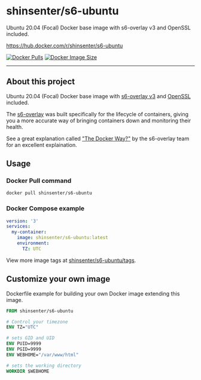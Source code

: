 # shinsenter/s6-ubuntu

Ubuntu 20.04 (Focal) Docker base image with s6-overlay v3 and OpenSSL included.

https://hub.docker.com/r/shinsenter/s6-ubuntu

[![Docker Pulls](https://img.shields.io/docker/pulls/shinsenter/s6-ubuntu)](https://hub.docker.com/r/shinsenter/s6-ubuntu) [![Docker Image Size](https://img.shields.io/docker/image-size/shinsenter/s6-ubuntu?label=shinsenter%2Fs6-ubuntu)](https://hub.docker.com/r/shinsenter/s6-ubuntu/tags)

* * *

## About this project

Ubuntu 20.04 (Focal) Docker base image with [s6-overlay v3](https://github.com/just-containers/s6-overlay/tree/v3) and [OpenSSL](https://github.com/openssl/openssl) included.

The [s6-overlay](https://github.com/just-containers/s6-overlay) was built specifically for the lifecycle of containers, giving you a more accurate way of bringing containers down and monitoring their health.

See a great explanation called ["The Docker Way?"](https://github.com/just-containers/s6-overlay#the-docker-way) by the s6-overlay team for an excellent explaination.

## Usage

### Docker Pull command

```bash
docker pull shinsenter/s6-ubuntu
```

### Docker Compose example

```yml
version: '3'
services:
  my-container:
    image: shinsenter/s6-ubuntu:latest
    environment:
      TZ: UTC
```

View more image tags at [shinsenter/s6-ubuntu/tags](https://hub.docker.com/r/shinsenter/s6-ubuntu/tags).

## Customize your own image

Dockerfile example for building your own Docker image extending this image.

```Dockerfile
FROM shinsenter/s6-ubuntu

# Control your timezone
ENV TZ="UTC"

# sets GID and UID
ENV PUID=9999
ENV PGID=9999
ENV WEBHOME="/var/www/html"

# sets the working directory
WORKDIR $WEBHOME
```
